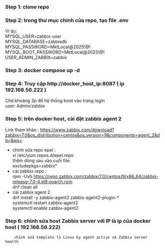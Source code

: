 ### Step 1: clone repo

### Step 2: trong thư mục chính của repo, tạo file .env
Ví dụ:  
MYSQL_USER=zabbix-user  
MYSQL_DATABASE=zabbixdb  
MYSQL_PASSWORD=MktLocal@2025!@!  
MYSQL_ROOT_PASSWORD=MktLocal@2025!@!  
USER_ADMIN_ZABBIX=zabbix  

### Step 3: docker compose up -d

### Step 4: Truy cập http://docker_host_ip:8087 ( ip 192.168.56.222 )
Chờ khoảng 3p để hệ thống boot vào trang login  
user: Admin/zabbix  

### Step 5: trên docker host, cài đặt zabbix agent 2  
Link tham khảo : https://www.zabbix.com/download?zabbix=7.0&os_distribution=centos&os_version=9&components=agent_2&db=&ws=

- chỉnh sửa repo epel :  
vi /etc/yum.repos.d/epel.repo  
thêm dòng sau vào cuối file:  
excludepkgs=zabbix*  
- cài zabbix repo :  
rpm -Uvh https://repo.zabbix.com/zabbix/7.0/centos/9/x86_64/zabbix-release-7.0-4.el9.noarch.rpm  
dnf clean all  
- cài zabbix agent 2  
dnf install -y zabbix-agent2 zabbix-agent2-plugin-*  
systemctl restart zabbix-agent2  
systemctl enable zabbix-agent2  

### Step 6: chỉnh sửa host Zabbix server với IP là ip của docker host ( 192.168.56.222)
        chỉnh sửa template là Linux by agent active và Zabbix server health  
